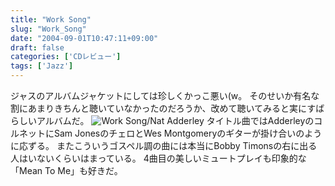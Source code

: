```yaml
---
title: "Work Song"
slug: "Work_Song"
date: "2004-09-01T10:47:11+09:00"
draft: false
categories: ['CDレビュー']
tags: ['Jazz']
---
```


ジャスのアルバムジャケットにしては珍しくかっこ悪い(w。 そのせいか有名な割にあまりきちんと聴いていなかったのだろうか、改めて聴いてみると実にすばらしいアルバムだ。 ![Work Song/Nat Adderley](/wp-content/archives/20040901.jpg) タイトル曲ではAdderleyのコルネットにSam JonesのチェロとWes Montgomeryのギターが掛け合いのように応ずる。 またこういうゴスペル調の曲には本当にBobby Timonsの右に出る人はいないくらいはまっている。 4曲目の美しいミュートプレイも印象的な「Mean To Me」も好きだ。